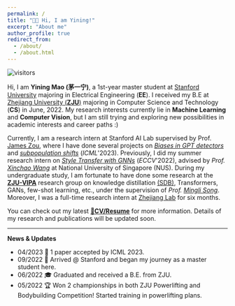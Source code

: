```yaml
---
permalink: /
title: "👧🏻 Hi, I am Yining!"
excerpt: "About me"
author_profile: true
redirect_from: 
  - /about/
  - /about.html
---
```

![visitors](https://visitor-badge.laobi.icu/badge?page_id=yining-mao.github.io)

Hi, I am **Yining Mao (茅一宁)**, a 1st-year master student at [Stanford University](https://www.stanford.edu) majoring in Electrical Engineering (**EE**). I received my B.E at [Zhejiang University (**ZJU**)](https://www.zju.edu.cn/english/) majoring in Computer Science and Technology (**CS**) in June, 2022. My research interests currently lie in **Machine Learning** and **Computer Vision**, but I am still trying and exploring new possibilities in academic interests and career paths :)

Currently, I am a research intern at Stanford AI Lab supervised by Prof. [James Zou](https://www.james-zou.com), where I have done several projects on [*Biases in GPT detectors*](https://arxiv.org/pdf/2304.02819.pdf) and 
[*subpopulation shifts*](https://moonshape.readthedocs.io/en/latest/) (*ICML*'2023).
Previously, I did my summer research intern on [*Style Transfer with GNNs*](https://arxiv.org/pdf/2207.11681) (*ECCV*'2022), advised by *Prof. [Xinchao Wang](https://sites.google.com/site/sitexinchaowang/)* at National University of Singapore (NUS). During my undergraduate study, I am fortunate to have done some research at the [**ZJU-VIPA**](https://www.vipazoo.cn/) research group on knowledge distillation [(SDB)](https://arxiv.org/pdf/2112.03695.pdf),  Transformers, GANs, few-shot learning, etc., under the supervision of *Prof. [Mingli Song](https://vipazoo.cn/people/songmingli.html)*. Moreover, I was a full-time research intern at [Zhejiang Lab](https://en.zhejianglab.com/) for six months.

You can check out my latest [**📝CV/Resume**](/files/YiningMao-CV-0926.pdf) for more information. Details of my research and publications will be updated soon.

----

**News & Updates**

* 04/2023 📃 1 paper accepted by ICML 2023.
* 09/2022 🌲 Arrived @ Stanford and began my journey as a master student here.
* 06/2022 🎓 Graduated and received a B.E. from ZJU.
* 05/2022 🏆 Won 2 championships in both ZJU Powerlifting and Bodybuilding Competition! Started training in powerlifting plans.


